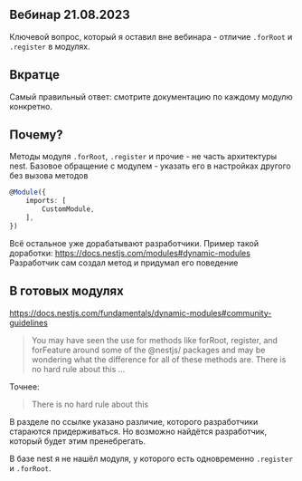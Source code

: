 ## Вебинар 21.08.2023

Ключевой вопрос, который я оставил вне вебинара - отличие `.forRoot` и `.register` в модулях.

## Вкратце

Самый правильный ответ: смотрите документацию по каждому модулю конкретно.

## Почему?

Методы модуля `.forRoot`, `.register` и прочие - не часть архитектуры nest. 
Базовое обращение с модулем - указать его в настройках другого без вызова методов

```typescript
@Module({
    imports: [
        CustomModule,
    ],
})
```

Всё остальное уже дорабатывают разработчики. Пример такой доработки: https://docs.nestjs.com/modules#dynamic-modules
Разработчик сам создал метод и придумал его поведение

## В готовых модулях

https://docs.nestjs.com/fundamentals/dynamic-modules#community-guidelines

> You may have seen the use for methods like forRoot, register, and forFeature around some of the @nestjs/ packages and may be wondering what the difference for all of these methods are. There is no hard rule about this ...

Точнее: 

> There is no hard rule about this

В разделе по ссылке указано различие, которого разработчики стараются придерживаться. Но возможно найдётся разработчик, который будет этим пренебрегать.

В базе nest я не нашёл модуля, у которого есть одновременно `.register` и `.forRoot`.